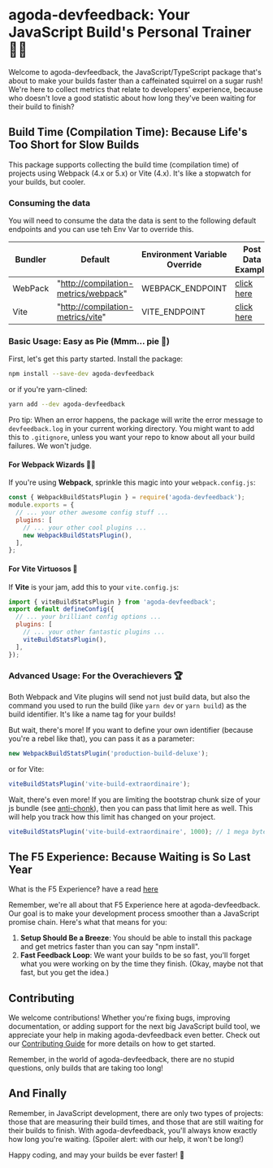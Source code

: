# agoda-devfeedback: Your JavaScript Build's Personal Trainer 🏋️‍♂️

Welcome to agoda-devfeedback, the JavaScript/TypeScript package that's about to make your builds faster than a caffeinated squirrel on a sugar rush! We're here to collect metrics that relate to developers' experience, because who doesn't love a good statistic about how long they've been waiting for their build to finish?

## Build Time (Compilation Time): Because Life's Too Short for Slow Builds

This package supports collecting the build time (compilation time) of projects using Webpack (4.x or 5.x) or Vite (4.x). It's like a stopwatch for your builds, but cooler.

### Consuming the data

You will need to consume the data the data is sent to the following default endpoints and you can use teh Env Var to override this.

| Bundler | Default | Environment Variable Override | Post Data Example
| --- | --- | --- | --- |
| WebPack | "<http://compilation-metrics/webpack>" | WEBPACK_ENDPOINT | [click here](examples/webpack.json) |
| Vite | "<http://compilation-metrics/vite>" | VITE_ENDPOINT | [click here](examples/vite.json) |

### Basic Usage: Easy as Pie (Mmm... pie 🥧)

First, let's get this party started. Install the package:

```bash
npm install --save-dev agoda-devfeedback
```

or if you're yarn-clined:

```bash
yarn add --dev agoda-devfeedback
```

Pro tip: When an error happens, the package will write the error message to `devfeedback.log` in your current working directory. You might want to add this to `.gitignore`, unless you want your repo to know about all your build failures. We won't judge.

#### For Webpack Wizards 🧙‍♂️

If you're using **Webpack**, sprinkle this magic into your `webpack.config.js`:

```javascript
const { WebpackBuildStatsPlugin } = require('agoda-devfeedback');
module.exports = {
  // ... your other awesome config stuff ...
  plugins: [
    // ... your other cool plugins ...
    new WebpackBuildStatsPlugin(),
  ],
};
```

#### For Vite Virtuosos 🎻

If **Vite** is your jam, add this to your `vite.config.js`:

```javascript
import { viteBuildStatsPlugin } from 'agoda-devfeedback';
export default defineConfig({
  // ... your brilliant config options ...
  plugins: [
    // ... your other fantastic plugins ...
    viteBuildStatsPlugin(),
  ],
});
```

### Advanced Usage: For the Overachievers 🏆

Both Webpack and Vite plugins will send not just build data, but also the command you used to run the build (like `yarn dev` or `yarn build`) as the build identifier. It's like a name tag for your builds!

But wait, there's more! If you want to define your own identifier (because you're a rebel like that), you can pass it as a parameter:

```javascript
new WebpackBuildStatsPlugin('production-build-deluxe');
```

or for Vite:

```javascript
viteBuildStatsPlugin('vite-build-extraordinaire');
```

Wait, there's even more! If you are limiting the bootstrap chunk size of your js bundle (see [anti-chonk](https://www.npmjs.com/package/vite-plugin-anti-chonk)), then you can pass that limit here as well. This will help you track how this limit has changed on your project.   

```javascript
viteBuildStatsPlugin('vite-build-extraordinaire', 1000); // 1 mega byte
```

## The F5 Experience: Because Waiting is So Last Year

What is the F5 Experience? have a read [here](https://beerandserversdontmix.com/2024/08/15/an-introduction-to-the-f5-experience/)

Remember, we're all about that F5 Experience here at agoda-devfeedback. Our goal is to make your development process smoother than a JavaScript promise chain. Here's what that means for you:

1. **Setup Should Be a Breeze**: You should be able to install this package and get metrics faster than you can say "npm install".
2. **Fast Feedback Loop**: We want your builds to be so fast, you'll forget what you were working on by the time they finish. (Okay, maybe not that fast, but you get the idea.)

## Contributing

We welcome contributions! Whether you're fixing bugs, improving documentation, or adding support for the next big JavaScript build tool, we appreciate your help in making agoda-devfeedback even better. Check out our [Contributing Guide](CONTRIBUTING.md) for more details on how to get started.

Remember, in the world of agoda-devfeedback, there are no stupid questions, only builds that are taking too long!

## And Finally

Remember, in JavaScript development, there are only two types of projects: those that are measuring their build times, and those that are still waiting for their builds to finish. With agoda-devfeedback, you'll always know exactly how long you're waiting. (Spoiler alert: with our help, it won't be long!)

Happy coding, and may your builds be ever faster! 🚀

